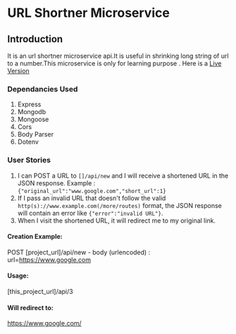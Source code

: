 # URL Shortner Microservice

## Introduction
It is an url shortner microservice api.It is useful in shrinking long string of url to a number.This microservice is only for learning purpose . Here is a [Live Version](http://www.google.fr/ "Live Version")

### Dependancies Used
 1. Express  
 2. Mongodb 
 3. Mongoose 
 4. Cors 
 5. Body Parser
 6. Dotenv 

### User Stories

1. I can POST a URL to `[]/api/new` and I will receive a shortened URL in the JSON response. Example : `{"original_url":"www.google.com","short_url":1}`
2. If I pass an invalid URL that doesn't follow the valid `http(s)://www.example.com(/more/routes)` format, the JSON response will contain an error like `{"error":"invalid URL"}`.
3. When I visit the shortened URL, it will redirect me to my original link.


#### Creation Example:

POST [project_url]/api/new - body (urlencoded) :  url=https://www.google.com

#### Usage:

[this_project_url]/api/3

#### Will redirect to:

https://www.google.com/

